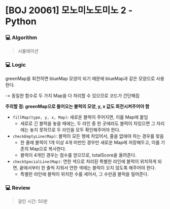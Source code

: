 # [BOJ 20061] 모노미노도미노 2 - Python

### :computer: Algorithm

> 시뮬레이션



### :computer: Logic

greenMap을 회전하면 blueMap 모양이 되기 때문에 blueMap과 같은 모양으로 사용한다.

-> 동일한 함수로 두 가지 Map을 다 처리할 수 있으므로 코드가 간단해짐

**주의할 점: greenMap으로 들어오는 블럭의 모양, y, x 값도 회전시켜주어야 함**

- `fillMap(type, y, x, Map)`: 새로운 블럭이 주어지면, 이를 Map에 붙임
  -  세로로 긴 블럭을 놓을 때에는, 두 라인 중 한 곳에라도 블럭이 차있으면 그 자리에는 놓지 못하므로 두 라인을 모두 확인해주어야 한다.
- `checkEmptyLine(Map)`: 블럭이 모든 행에 차있어서, 줄을 없애야 하는 경우를 찾음
  - 한 줄에 블럭이 1개 이상 4개 미만인 경우만 새로운 Map에 저장해두고, 이를 기존의 Map으로 복사한다.
  - 블럭이 4개인 경우는 점수를 얻으므로, totalScore을 올려준다.
- `checkSpecialLine(Map)`: 연한 색으로 처리된 특별한 라인에 블럭이 위치하게 되면, 끝에서부터 한 줄씩 지워서 연한 색에는 블럭이 오지 않도록 해주어야 한다.
  - 특별한 라인에 블럭이 위치한 수를 세어서, 그 수만큼 블럭을 밀어준다.



### :computer: Review

> 걸린 시간: 50분